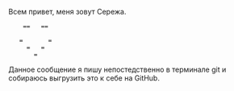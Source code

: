 Всем привет, меня зовут Сережа. 
        

        ==   ==

       =       =
         =   = 
           =


Данное сообщение я пишу непостедственно в терминале git и собираюсь выгрузить это к себе на GitHub.     
